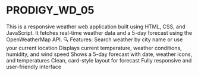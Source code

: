 # PRODIGY_WD_05
This is a responsive weather web application built using HTML, CSS, and JavaScript. It fetches real-time weather data and a 5-day forecast using the OpenWeatherMap API.
🔍 Features:
Search weather by city name or use your current location
Displays current temperature, weather conditions, humidity, and wind speed
Shows a 5-day forecast with date, weather icons, and temperatures
Clean, card-style layout for forecast
Fully responsive and user-friendly interface
